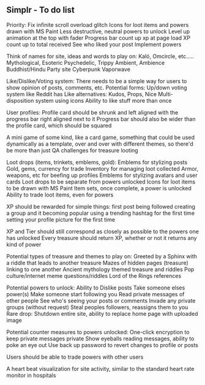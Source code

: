 ## Simplr - To do list

Priority:
  Fix infinite scroll overload glitch
  Icons for loot items and powers drawn with MS Paint
  Less destructive, neutral powers to unlock
  Level up animation at the top with fader
  Progress bar count up xp at page load
  XP count up to total received
  See who liked your post
  Implement powers

Think of names for site, ideas and words to play on:
  Kaló, Omcircle, etc.....
  Mythological, Esoteric
  Psychedelic, Trippy
  Ambient, Ambience
  Buddhist/Hindu
  Party site
  Cyberpunk
  Vaporwave

Like/Dislike/Voting system:
  There needs to be a simple way for users to show opinion of posts, comments, etc.
  Potential forms:
    Up/down voting system like Reddit has
    Like alternatives: Kudos, Props, Nice
    Multi-disposition system using icons
    Ability to like stuff more than once

User profiles:
  Profile card should be shrunk and left aligned with the progress bar right aligned next to it
  Progress bar should also be wider than the profile card, which should be squared
  
A mini game of some kind, like a card game, something that could be used dynamically as a template, over and over with different themes, so there'd be more than just QA challenges for treasure looting

Loot drops (items, trinkets, emblems, gold):
  Emblems for stylizing posts
  Gold, gems, currency for trade
  Inventory for managing loot collected
  Armor, weapons, etc for beefing up profiles
  Emblems for stylizing avatars and user cards
  Loot drops to be separate from powers unlocked
  Icons for loot items to be drawn with MS Paint
  Item sets, once complete, a power is unlocked
  Ability to trade loot items, even for powers

XP should be rewarded for simple things:
  first post
  being followed
  creating a group and it becoming popular
  using a trending hashtag for the first time
  setting your profile picture for the first time

XP and Tier should still correspond as closely as possible to the powers one has unlocked
Every treasure should return XP, whether or not it returns any kind of power

Potential types of treasure and themes to play on:
  Greeted by a Sphinx with a riddle that leads to another treasure
  Mazes of hidden pages (treasure) linking to one another
  Ancient mythology themed treasure and riddles
  Pop culture/internet meme questions/riddles
  Lord of the Rings references

Potential powers to unlock:
  Ability to Dislike posts
  Take someone elses power(s)
  Make someone start following you
  Read private messages of other people
  See who's seeing your posts or comments
  Invade any private groups (without request)
  Steal peoples followers, reassigns them to you
  Rare drop: Shutdown entire site, ability to replace home page with uploaded image
  
Potential counter measures to powers unlocked:
  One-click encryption to keep private messages private
  Show eyeballs reading messages, ability to poke an eye out
  Use back up password to revert changes to profile or posts
  
Users should be able to trade powers with other users

A heart beat visualization for site activity, similar to the standard heart rate monitor in hospitals
